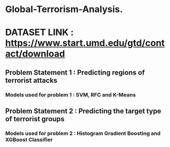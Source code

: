 #  Global-Terrorism-Analysis.
#  DATASET LINK : https://www.start.umd.edu/gtd/contact/download
##  Problem Statement 1 : Predicting regions of terrorist attacks
###   Models used for problem 1 : SVM, RFC and K-Means
##  Problem Statement 2 : Predicting the target type of terrorist groups
###   Models used for problem 2 : Histogram Gradient Boosting and XGBoost Classifier
